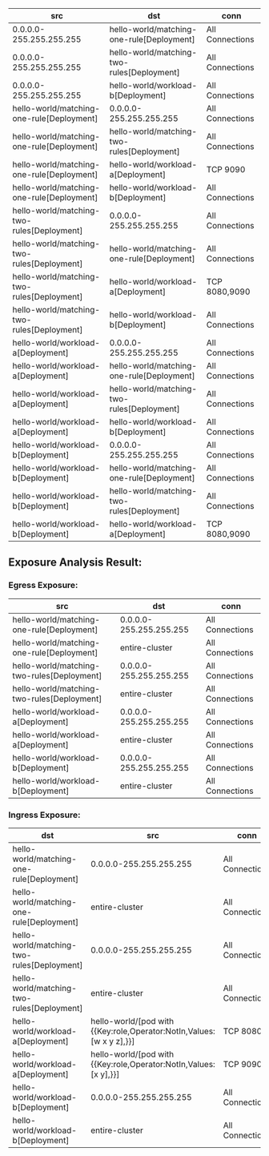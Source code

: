 | src | dst | conn |
|-----|-----|------|
| 0.0.0.0-255.255.255.255 | hello-world/matching-one-rule[Deployment] | All Connections |
| 0.0.0.0-255.255.255.255 | hello-world/matching-two-rules[Deployment] | All Connections |
| 0.0.0.0-255.255.255.255 | hello-world/workload-b[Deployment] | All Connections |
| hello-world/matching-one-rule[Deployment] | 0.0.0.0-255.255.255.255 | All Connections |
| hello-world/matching-one-rule[Deployment] | hello-world/matching-two-rules[Deployment] | All Connections |
| hello-world/matching-one-rule[Deployment] | hello-world/workload-a[Deployment] | TCP 9090 |
| hello-world/matching-one-rule[Deployment] | hello-world/workload-b[Deployment] | All Connections |
| hello-world/matching-two-rules[Deployment] | 0.0.0.0-255.255.255.255 | All Connections |
| hello-world/matching-two-rules[Deployment] | hello-world/matching-one-rule[Deployment] | All Connections |
| hello-world/matching-two-rules[Deployment] | hello-world/workload-a[Deployment] | TCP 8080,9090 |
| hello-world/matching-two-rules[Deployment] | hello-world/workload-b[Deployment] | All Connections |
| hello-world/workload-a[Deployment] | 0.0.0.0-255.255.255.255 | All Connections |
| hello-world/workload-a[Deployment] | hello-world/matching-one-rule[Deployment] | All Connections |
| hello-world/workload-a[Deployment] | hello-world/matching-two-rules[Deployment] | All Connections |
| hello-world/workload-a[Deployment] | hello-world/workload-b[Deployment] | All Connections |
| hello-world/workload-b[Deployment] | 0.0.0.0-255.255.255.255 | All Connections |
| hello-world/workload-b[Deployment] | hello-world/matching-one-rule[Deployment] | All Connections |
| hello-world/workload-b[Deployment] | hello-world/matching-two-rules[Deployment] | All Connections |
| hello-world/workload-b[Deployment] | hello-world/workload-a[Deployment] | TCP 8080,9090 |
## Exposure Analysis Result:
### Egress Exposure:
| src | dst | conn |
|-----|-----|------|
| hello-world/matching-one-rule[Deployment] | 0.0.0.0-255.255.255.255 | All Connections |
| hello-world/matching-one-rule[Deployment] | entire-cluster | All Connections |
| hello-world/matching-two-rules[Deployment] | 0.0.0.0-255.255.255.255 | All Connections |
| hello-world/matching-two-rules[Deployment] | entire-cluster | All Connections |
| hello-world/workload-a[Deployment] | 0.0.0.0-255.255.255.255 | All Connections |
| hello-world/workload-a[Deployment] | entire-cluster | All Connections |
| hello-world/workload-b[Deployment] | 0.0.0.0-255.255.255.255 | All Connections |
| hello-world/workload-b[Deployment] | entire-cluster | All Connections |

### Ingress Exposure:
| dst | src | conn |
|-----|-----|------|
| hello-world/matching-one-rule[Deployment] | 0.0.0.0-255.255.255.255 | All Connections |
| hello-world/matching-one-rule[Deployment] | entire-cluster | All Connections |
| hello-world/matching-two-rules[Deployment] | 0.0.0.0-255.255.255.255 | All Connections |
| hello-world/matching-two-rules[Deployment] | entire-cluster | All Connections |
| hello-world/workload-a[Deployment] | hello-world/[pod with {{Key:role,Operator:NotIn,Values:[w x y z],}}] | TCP 8080 |
| hello-world/workload-a[Deployment] | hello-world/[pod with {{Key:role,Operator:NotIn,Values:[x y],}}] | TCP 9090 |
| hello-world/workload-b[Deployment] | 0.0.0.0-255.255.255.255 | All Connections |
| hello-world/workload-b[Deployment] | entire-cluster | All Connections |
